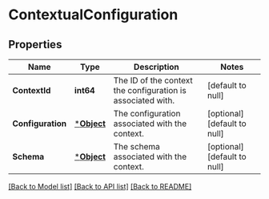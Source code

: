 # ContextualConfiguration

## Properties
Name | Type | Description | Notes
------------ | ------------- | ------------- | -------------
**ContextId** | **int64** | The ID of the context the configuration is associated with. | [default to null]
**Configuration** | [***Object**](.md) | The configuration associated with the context. | [optional] [default to null]
**Schema** | [***Object**](.md) | The schema associated with the context. | [optional] [default to null]

[[Back to Model list]](../README.md#documentation-for-models) [[Back to API list]](../README.md#documentation-for-api-endpoints) [[Back to README]](../README.md)

